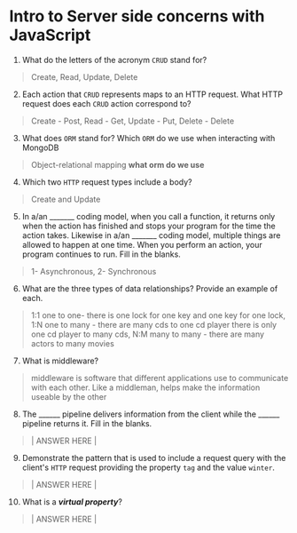 # Intro to Server side concerns with JavaScript
01. What do the letters of the acronym `CRUD` stand for?

  > Create, Read, Update, Delete

02. Each action that `CRUD` represents maps to an HTTP request. What HTTP request does each `CRUD` action correspond to?

  > Create - Post, Read - Get, Update - Put, Delete - Delete

03. What does `ORM` stand for? Which `ORM` do we use when interacting with MongoDB

  > Object-relational mapping ****what orm do we use****

04. Which two `HTTP` request types include a body?

  > Create and Update

05. In a/an _______ coding model, when you call a function, it returns only when the action has finished and stops your program for the time the action takes. Likewise in a/an _______ coding model, multiple things are allowed to happen at one time. When you perform an action, your program continues to run.  Fill in the blanks.

  > 1- Asynchronous, 2- Synchronous

06. What are the three types of data relationships? Provide an example of each.

  > 1:1 one to one- there is one lock for one key and one key for one lock, 1:N one to many - there are many cds to one cd player there is only one cd player to many cds, N:M many to many - there are many actors to many movies

07. What is middleware?

  > middleware is software that different applications use to communicate with each other. Like a middleman, helps make the information useable by the other

08. The ______ pipeline delivers information from the client while the ______ pipeline returns it. Fill in the blanks. 

  > | ANSWER HERE |

09. Demonstrate the pattern that is used to include a request query with the client's `HTTP` request providing the property `tag` and the value `winter`.

  > | ANSWER HERE |

10. What is a ***virtual property***?

  > | ANSWER HERE |
